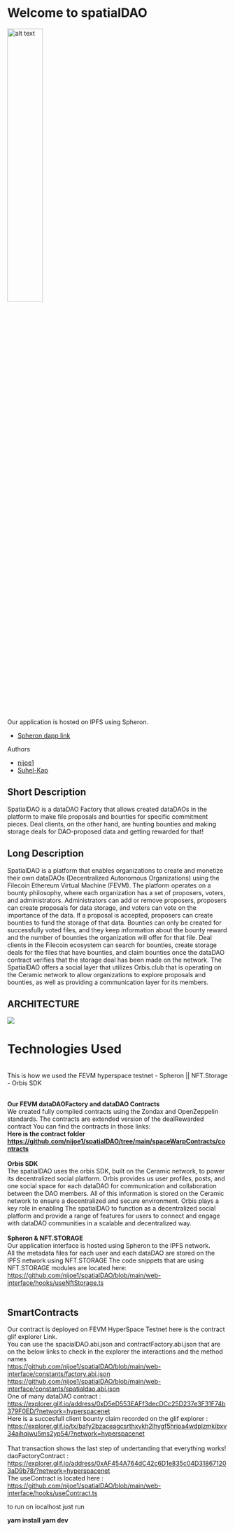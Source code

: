 <h1>
 Welcome to spatialDAO
</h1>

<p>
<img src="./web-interface/public/logo.webp" alt="alt text" width="40%"/>
</p>

Our application is hosted on IPFS using Spheron.
 * [Spheron dapp link](https://spatialdao.live/)


Authors
 * [nijoe1](https://github.com/nijoe1)
 * [Suhel-Kap](https://github.com/Suhel-Kap)

## Short Description

SpatialDAO is a dataDAO Factory that allows created dataDAOs in the platform to make file proposals and bounties for specific commitment pieces. Deal clients, on the other hand, are hunting bounties and making storage deals for DAO-proposed data and getting rewarded for that!
<br/>

## Long Description
SpatialDAO is a platform that enables organizations to create and monetize their own dataDAOs (Decentralized Autonomous Organizations) using the Filecoin Ethereum Virtual Machine (FEVM). The platform operates on a bounty philosophy, where each organization has a set of proposers, voters, and administrators. Administrators can add or remove proposers, proposers can create proposals for data storage, and voters can vote on the importance of the data. If a proposal is accepted, proposers can create bounties to fund the storage of that data. Bounties can only be created for successfully voted files, and they keep information about the bounty reward and the number of bounties the organization will offer for that file. Deal clients in the Filecoin ecosystem can search for bounties, create storage deals for the files that have bounties, and claim bounties once the dataDAO contract verifies that the storage deal has been made on the network. The SpatialDAO offers a social layer that utilizes Orbis.club that is operating on the Ceramic network to allow organizations to explore proposals and bounties, as well as providing a communication layer for its members.

 ## ARCHITECTURE

<p align="left">
<img src="./web-interface/public/spatialDAO_architecture.webp"/>
 
# Technologies Used

<br/>
This is how we used the FEVM hyperspace testnet - Spheron || NFT.Storage - Orbis SDK
<br />
<br />
  
   **Our FEVM dataDAOFactory and dataDAO Contracts** 
    <br />
        We created fully complied contracts using the Zondax and OpenZeppelin standards. The contracts are extended version of the dealRewarded contract You can find the contracts in those links: 
        <br/>
        **Here is the contract folder**
        <br/>
        **https://github.com/nijoe1/spatialDAO/tree/main/spaceWarpContracts/contracts**
<br />
<br />
   **Orbis SDK** 
    <br />
       The spatialDAO uses the orbis SDK, built on the Ceramic network, to power its decentralized social platform. Orbis provides us user profiles, posts, and one social space for each dataDAO for communication and collaboration between the DAO members. All of this information is stored on the Ceramic network to ensure a decentralized and secure environment. Orbis plays a key role in enabling The spatialDAO to function as a decentralized social platform and provide a range of features for users to connect and engage with dataDAO communities in a scalable and decentralized way.
         <br />
         <br />
  **Spheron & NFT.STORAGE**
     <br />
       Our application interface is hosted using Spheron to the IPFS network.
       <br/>
       All the metadata files for each user and each dataDAO are stored on the IPFS network using NFT.STORAGE
       The code snippets that are using NFT.STORAGE modules are located here:
       <br/>
       https://github.com/nijoe1/spatialDAO/blob/main/web-interface/hooks/useNftStorage.ts
       <br/>
    <br />
   
  ## SmartContracts
  Our contract is deployed on FEVM HyperSpace Testnet here is the contract glif explorer Link. 
  <br/> You can use the spacialDAO.abi.json and contractFactory.abi.json that are on the below links to check in the explorer the interactions and the method names
  <br/>
  https://github.com/nijoe1/spatialDAO/blob/main/web-interface/constants/factory.abi.json
  <br/>
  https://github.com/nijoe1/spatialDAO/blob/main/web-interface/constants/spatialdao.abi.json
<br />
One of many dataDAO contract :
<br/>https://explorer.glif.io/address/0xD5eD553EAFf3decDCc25D237e3F31F74b379F0ED/?network=hyperspacenet
<br/>
Here is a succesfull client bounty claim recorded on the glif explorer : https://explorer.glif.io/tx/bafy2bzaceagcsrthxvkh2lhygf5hrioa4wdplzmkibxv34ajhqiwu5ms2yp54/?network=hyperspacenet  
<br/>That transaction shows the last step of undertanding that everything works!
<br/>
daoFactoryContract : 
<br/>https://explorer.glif.io/address/0xAF454A764dC42c6D1e835c04D318671203aD9b78/?network=hyperspacenet
<br/>
The useContract is located here : 
<br/> https://github.com/nijoe1/spatialDAO/blob/main/web-interface/hooks/useContract.ts
<br/>

to run on localhost just run

**yarn install**
**yarn dev**


